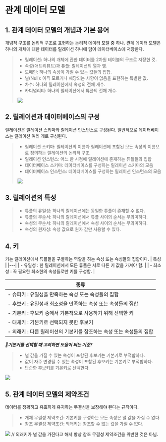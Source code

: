 # 관계 데이터 모델
## 1. 관계 데이터 모델의 개념과 기본 용어
개념적 구조를 논리적 구조로 표현하는 논리적 데이터 모델 중 하나. 관계 데이터 모델은 하나의 개체에 대한 데이터를 릴레이션 하나에 담아 데이터베이스에 저장한다.
> - 릴레이션: 하나의 개체에 관한 데이터를 2차원 테이블의 구조로 저장한 것.
> - 속성(애트리뷰트)과 튜플: 릴레이션의 열과 행.
> - 도메인: 하나의 속성이 가질 수 있는 값들의 집합.
> - 널(Null): 아직 모르거나 해당되는 사항이 없음을 표현하는 특별한 값.
> - 차수: 하나의 릴레이션에서 속성의 전체 개수.
> - 카디널리티: 하나의 릴레이션에서 튜플의 전체 개수.
> <img src="https://user-images.githubusercontent.com/60968342/130900044-d855b246-330b-4af8-bac2-3108a175d54f.jpg">

## 2. 릴레이션과 데이터베이스의 구성
릴레이션은 릴레이션 스키마와 릴레이션 인스턴스로 구성된다. 일반적으로 데이터베이스는 릴레이션 여러 개로 구성된다.
> - 릴레이션 스키마: 릴레이션의 이름과 릴레이션에 포함된 모든 속성의 이름으로 정의하는 릴레이션의 논리적 구조
> - 릴레이션 인스턴스: 어느 한 시점에 릴레이션에 존재하는 튜플들의 집합
> - 데이터베이스 스키마: 데이터베이스를 구성하는 릴레이션 스키마의 모음
> - 데이터베이스 인스턴스: 데이터베이스를 구성하는 릴레이션 인스턴스의 모음
> <img src="https://user-images.githubusercontent.com/60968342/130900052-76816457-9274-47a2-8666-6936b1631ec8.jpg">

## 3. 릴레이션의 특성
> - 튜플의 유일성: 하나의 릴레이션에는 동일한 튜플이 존재할 수 없다.
> - 튜플의 무순서: 하나의 릴레이션에서 튜플 사이의 순서는 무의미하다.
> - 속성의 무순서: 하나의 릴레이션에서 속성 사이의 순서는 무의미하다.
> - 속성의 원자성: 속성 값으로 원자 값만 사용할 수 있다.

## 4. 키
키는 릴레이션에서 튜플들을 구별하는 역할을 하는 속성 또는 속성들의 집합이다.
| 특성 |
|---|
| - 유일성 : 한 릴레이션에서 모든 튜플은 서로 다른 키 값을 가져야 함. |
| - 최소성 : 꼭 필요한 최소한의 속성들로만 키를 구성함. |

| 종류 |
|---|
| - 슈퍼키 : 유일성을 만족하는 속성 또는 속성들의 집합 |
| - 후보키 : 유일성과 최소성을 만족하는 속성 또는 속성들의 집합 |
| - 기본키 : 후보키 중에서 기본적으로 사용하기 위해 선택한 키 |
| - 대체키 : 기본키로 선택되지 못한 후보키 |
| - 외래키 : 다른 릴레이션의 기본키를 참조하는 속성 또는 속성들의 집합 |

**_📌기본키를 선택할 때 고려하면 도움이 되는 기준?_**
> - 널 값을 가질 수 있는 속성이 포함된 후보키는 기본키로 부적합하다.
> - 값이 자주 변경될 수 있는 속성이 포함된 후보키는 기본키로 부적합하다.
> - 단순한 후보키를 기본키로 선택한다.

<img src="https://user-images.githubusercontent.com/60968342/130900060-707f4c98-8e59-4a0c-9386-5d5d1a1d7e6e.jpg">

## 5. 관계 데이터 모델의 제약조건
데이터를 정확하고 유효하게 유지하는 무결성을 보장해야 된다는 규칙이다.
> - 개체 무결성 제약조건: 기본키를 구성하는 모든 속성은 널 값을 가질 수 없다.
> - 참조 무결성 제약조건: 외래키는 참조할 수 없는 값을 가질 수 없다.

<img src="https://user-images.githubusercontent.com/60968342/130900076-e9781e5d-9b29-4cc2-83fc-edfb60457bbe.jpg">
// 외래키가 널 값을 가진다고 해서 항상 참조 무결성 제약조건을 위반한 것은 아님.